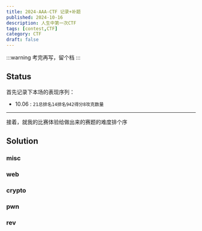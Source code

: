 ```yaml
---
title: 2024-AAA-CTF 记录+补题
published: 2024-10-16
description: 人生中第一次CTF
tags: [contest,CTF]
category: CTF
draft: false
---
```

:::warning
考完再写，留个档
:::

## Status

首先记录下本场的表现序列：

- 10.06 : `21总排名14排名942得分8攻克数量`

---

接着，就我的比赛体验给做出来的赛题的难度排个序

## Solution

### misc

### web

### crypto

### pwn

### rev
